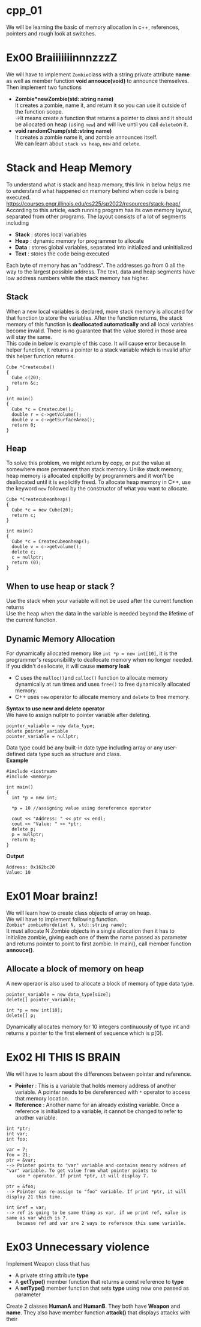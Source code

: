 # cpp_01
We will be learning the basic of memory allocation in c++, references, pointers and rough look at switches.

# Ex00 BraiiiiiiinnnzzzZ
We will have to implement ```Zombie```class with a string private attribute **name** as well as member function **void annouce(void)** to announce themselves.<br>
Then implement two functions 
+ **Zombie*newZombie(std::string name)** <br>
  It creates a zombie, name it, and return it so you can use it outside of the function scope. <br>
  ->It means create a function that returns a pointer to class and it should be allocated on heap (using ```new```) and will live until you call ```delete```on it. 
+ **void randomChump(std::string name)** <br>
  It creates a zombie name it, and zombie announces itself.<br>
We can learn about ```stack vs heap```, ```new``` and ```delete```. <br>

# Stack and Heap Memory 
To understand what is stack and heap memory, this link in below helps me to understand what happened on memory behind when code is being executed. <br> 
https://courses.engr.illinois.edu/cs225/sp2022/resources/stack-heap/ <br>
According to this article, each running program has its own memory layout, separated from other programs. The layout consists of a lot of segments including <br>
+ **Stack** : stores local variables
+ **Heap** : dynamic memory for programmer to allocate
+ **Data** : stores global variables, separated into initialized and uninitialized
+ **Text** : stores the code being executed <br>

Each byte of memory has an "address". The addresses go from 0 all the way to the largest possible address. The text, data and heap segments have low address numbers while the stack memory has higher. <br>

## Stack
When a new local variables is declared, more stack memory is allocated for that function to store the variables. After the function returns, the stack memory of this function is **deallocated automatically** and all local variables become invalid. There is no guarantee that the value stored in those area will stay the same. <br>
This code in below is example of this case. It will cause error because In helper function, it returns a pointer to a stack variable which is invalid after this helper function returns.
```
Cube *Createcube()
{
  Cube c(20);
  return &c;
}

int main()
{
  Cube *c = Createcube();
  double r = c->getVolume();
  double v = c->getSurfaceArea();
  return 0;
}
```
## Heap
To solve this problem, we might return by copy, or put the value at somewhere more permanent than stack memory. Unlike stack memory, heap memory is allocated explicitly by programmers and it won’t be deallocated until it is explicitly freed. To allocate heap memory in C++, use the keyword ```new``` followed by the constructor of what you want to allocate.
```
Cube *Createcubeonheap()
{
  Cube *c = new Cube(20);
  return c;
}

int main()
{
  Cube *c = Createcubeonheap();
  double v = c->getvolume();
  delete c;
  c = nullptr;
  return (0);
}
```
## When to use heap or stack ?
Use the stack when your variable will not be used after the current function returns <br>
Use the heap when the data in the variable is needed beyond the lifetime of the current function.

## Dynamic Memory Allocation
For dynamically allocated memory like ```int *p = new int[10]```, it is the programmer's responsibility to deallocate memory when no longer needed. If you didn't deallocate, it will cause **memory leak** <br>
+ C uses the ```malloc()```and ```calloc()``` function to allocate memory dynamically at run times and uses ```free()``` to free dynamically allocated memory.
+ C++ uses ```new``` operator to allocate memory and ```delete``` to free memory. <br>

**Syntax to use new and delete operator** <br>
We have to assign nullptr to pointer variable after deleting.
```
pointer_valiable = new data_type;
delete pointer_variable
pointer_variable = nullptr;
```
Data type could be any built-in date type including array or any user-defined data type such as structure and class. <br>
**Example**
```
#include <iostream>
#include <memory>

int main()
{
  int *p = new int;

  *p = 10 //assigning value using dereference operator

  cout << "Address: " << ptr << endl;
  cout << "Value: " << *ptr;
  delete p;
  p = nullptr;
  return 0;
}
```

**Output**
```
Address: 0x162bc20
Value: 10
```
# Ex01 Moar brainz!
We will learn how to create class objects of array on heap. <br>
We will have to implement following function. <br>
```Zombie* zombieHorde(int N, std::string name);``` <br>
It must allocate N Zombie objects in a single allocation then it has to initialize zombie, giving each one of them the name passed as parameter and returns pointer to point to first zombie. In main(), call member function **annouce()**.

## Allocate a block of memory on heap
A new operaor is also used to allocate a block of memory of type data type.
```
pointer_variable = new data_type[size];
delete[] pointer_variable;

int *p = new int[10];
delete[] p;
```
Dynamically allocates memory for 10 integers continuously of type int and returns a pointer to the first element of sequence which is p[0]. <br>

# Ex02 HI THIS IS BRAIN
We will have to learn about the differences between pointer and reference. <br>
+ **Pointer** : This is a variable that holds memory address of another variable. A pointer needs to be dereferenced with ```*``` operator to access that memory location.
+ **Reference** : Another name for an already existing variable. Once a reference is initialized to a variable, it cannot be changed to refer to another variable.
```
int *ptr;
int var;
int foo;

var = 7;
foo = 21;
ptr = &var;
--> Pointer points to "var" variable and contains memory address of "var" variable. To get value from what pointer points to
    use * operator. If print *ptr, it will display 7.

ptr = &foo;
--> Pointer can re-assign to "foo" variable. If print *ptr, it will display 21 this time.

int &ref = var;
--> ref is going to be same thing as var, if we print ref, value is same as var which is 7.
    because ref and var are 2 ways to reference this same variable.
```
# Ex03 Unnecessary violence
Implement Weapon class that has
+ A private string attribute **type**
+ A **getType()** member function that returns a const reference to **type**
+ A **setType()** member function that sets **type** using new one passed as parameter

Create 2 classes **HumanA** and **HumanB**. They both have **Weapon** and **name**. They also have member function **attack()** that displays
<name>attacks with their <weapon type>
